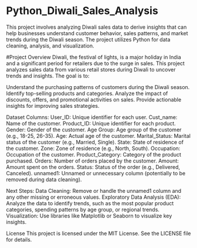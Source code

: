 # Python_Diwali_Sales_Analysis
This project involves analyzing Diwali sales data to derive insights that can help businesses understand customer behavior, sales patterns, and market trends during the Diwali season. The project utilizes Python for data cleaning, analysis, and visualization.

#Project Overview
Diwali, the festival of lights, is a major holiday in India and a significant period for retailers due to the surge in sales. This project analyzes sales data from various retail stores during Diwali to uncover trends and insights. The goal is to:

Understand the purchasing patterns of customers during the Diwali season.
Identify top-selling products and categories.
Analyze the impact of discounts, offers, and promotional activities on sales.
Provide actionable insights for improving sales strategies.

Dataset Columns:
User_ID: Unique identifier for each user.
Cust_name: Name of the customer.
Product_ID: Unique identifier for each product.
Gender: Gender of the customer.
Age Group: Age group of the customer (e.g., 18-25, 26-35).
Age: Actual age of the customer.
Marital_Status: Marital status of the customer (e.g., Married, Single).
State: State of residence of the customer.
Zone: Zone of residence (e.g., North, South).
Occupation: Occupation of the customer.
Product_Category: Category of the product purchased.
Orders: Number of orders placed by the customer.
Amount: Amount spent on the orders.
Status: Status of the order (e.g., Delivered, Canceled).
unnamed1: Unnamed or unnecessary column (potentially to be removed during data cleaning).

Next Steps:
Data Cleaning: Remove or handle the unnamed1 column and any other missing or erroneous values.
Exploratory Data Analysis (EDA): Analyze the data to identify trends, such as the most popular product categories, spending patterns by age group, or regional trends.
Visualization: Use libraries like Matplotlib or Seaborn to visualize key insights.

License
This project is licensed under the MIT License. See the LICENSE file for details.
